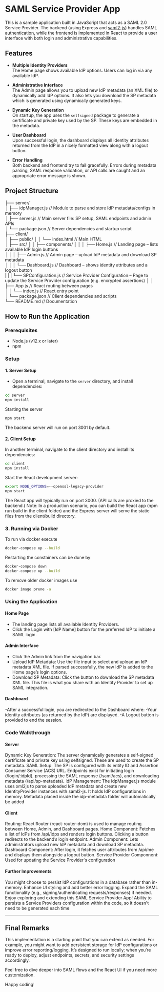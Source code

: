 # SAML Service Provider App

This is a sample application built in JavaScript that acts as a SAML 2.0 Service Provider. The backend (using Express and [saml2-js](https://github.com/Clever/saml2-js)) handles SAML authentication, while the frontend is implemented in React to provide a user interface with both login and administrative capabilities.

## Features

- **Multiple Identity Providers**  
  The Home page shows available IdP options. Users can log in via any available IdP.

- **Administrative Interface**  
  The Admin page allows you to upload new IdP metadata (an XML file) to dynamically add IdP options. It also lets you download the SP metadata which is generated using dynamically generated keys.

- **Dynamic Key Generation**  
  On startup, the app uses the `selfsigned` package to generate a certificate and private key used by the SP. These keys are embedded in the metadata.

- **User Dashboard**  
  Upon successful login, the dashboard displays all identity attributes returned from the IdP in a nicely formatted view along with a logout button.

- **Error Handling**  
  Both backend and frontend try to fail gracefully. Errors during metadata parsing, SAML response validation, or API calls are caught and an appropriate error message is shown.

## Project Structure
├── server/                   
│   ├── idpManager.js         // Module to parse and store IdP metadata/configs in memory  
│   ├── server.js             // Main server file: SP setup, SAML endpoints and admin APIs  
│   └── package.json          // Server dependencies and startup script  
├── client/                   
│   ├── public/
│   │   └── index.html        // Main HTML  
│   ├── src/
│   │   ├── components/
│   │   │   ├── Home.js       // Landing page – lists available IdP login buttons  
│   │   │   ├── Admin.js      // Admin page – upload IdP metadata and download SP metadata  
│   │   │   └── Dashboard.js  // Dashboard – shows identity attributes and a logout button  
|   |   |   └── SPConfiguration.js  // Service Provider Configuration – Page to update the Service Provider configuration (e.g. encrypted assertions)
│   │   ├── App.js            // React routing between pages  
│   │   └── index.js          // React entry point  
│   └── package.json          // Client dependencies and scripts  
└── README.md                 // Documentation

## How to Run the Application

### Prerequisites
- Node.js (v12.x or later)
- npm

### Setup

#### 1. Server Setup
- Open a terminal, navigate to the `server` directory, and install dependencies:

```bash
cd server
npm install
```

Starting the server
```bash
npm start
```
The backend server will run on port 3001 by default.

#### 2. Client Setup
In another terminal, navigate to the client directory and install its dependencies:
```bash
cd client
npm install
```

Start the React development server:

```bash
export NODE_OPTIONS=--openssl-legacy-provider
npm start
```

The React app will typically run on port 3000. (API calls are proxied to the backend.)
Note: In a production scenario, you can build the React app (npm run build in the client folder) and the Express server will serve the static files from the client/build directory.

### 3. Running via Docker
To run via docker execute
```bash
docker-compose up --build
```

Restarting the constainers can be done by
```bash
docker-compose down
docker-compose up --build
```

To remove older docker images use
```bash
docker image prune -a
```

### Using the Application
#### Home Page
- The landing page lists all available Identity Providers.
- Click the Login with [IdP Name] button for the preferred IdP to initiate a SAML login.

#### Admin Interface
- Click the Admin link from the navigation bar.
- Upload IdP Metadata: Use the file input to select and upload an IdP metadata XML file. If parsed successfully, the new IdP is added to the Home page’s login options.
- Download SP Metadata: Click the button to download the SP metadata XML file. This file is what you share with an Identity Provider to set up SAML integration.

#### Dashboard
-After a successful login, you are redirected to the Dashboard where:
-Your identity attributes (as returned by the IdP) are displayed.
-A Logout button is provided to end the session.

### Code Walkthrough
#### Server
Dynamic Key Generation: The server dynamically generates a self-signed certificate and private key using selfsigned. These are used to create the SP metadata.
SAML Setup: The SP is configured with its entity ID and Assertion Consumer Service (ACS) URL. Endpoints exist for initiating login (/login/:idpId), processing the SAML response (/saml/acs), and downloading metadata (/api/sp-metadata).
IdP Management: The idpManager.js module uses xml2js to parse uploaded IdP metadata and create new IdentityProvider instances with saml2-js. It holds IdP configurations in memory.
Metadata placed inside the idp-metadata folder will automatically be added

#### Client
Routing: React Router (react-router-dom) is used to manage routing between Home, Admin, and Dashboard pages.
Home Component: Fetches a list of IdPs from /api/idps and renders login buttons. Clicking a button redirects to the backend’s login endpoint.
Admin Component: Lets administrators upload new IdP metadata and download SP metadata.
Dashboard Component: After login, it fetches user attributes from /api/me and displays them alongside a logout button.
Service Provider Componnent: Used for updating the Service Provider's configuration

#### Further Improvements
You might choose to persist IdP configurations in a database rather than in-memory.
Enhance UI styling and add better error logging.
Expand the SAML functionality (e.g., signing/authenticating requests/responses) if needed.
Enjoy exploring and extending this SAML Service Provider App!
Ability to persists a Service Providers configuration within the code, so it doesn't need to be generated each time

---

## Final Remarks

This implementation is a starting point that you can extend as needed. For example, you might want to add persistent storage for IdP configurations or improve error reporting/logging. It’s designed to run locally; when you’re ready to deploy, adjust endpoints, secrets, and security settings accordingly.

Feel free to dive deeper into SAML flows and the React UI if you need more customization.

Happy coding!